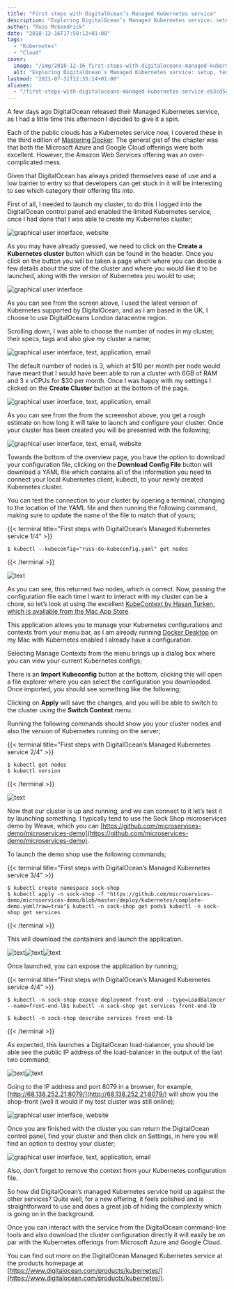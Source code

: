 ```yaml
---
title: "First steps with DigitalOcean’s Managed Kubernetes service"
description: "Exploring DigitalOcean’s Managed Kubernetes service: setup, testing, and ease of use. A comprehensive guide by Russ Mckendrick."
author: "Russ Mckendrick"
date: "2018-12-16T17:58:12+01:00"
tags:
  - "Kubernetes"
  - "Cloud"
cover:
  image: "/img/2018-12-16_first-steps-with-digitaloceans-managed-kubernetes-service_0.jpg"
  alt: "Exploring DigitalOcean’s Managed Kubernetes service: setup, testing, and ease of use. A comprehensive guide by Russ Mckendrick."
lastmod: "2021-07-31T12:35:14+01:00"
aliases:
  - "/first-steps-with-digitaloceans-managed-kubernetes-service-e53cd5d40909"
---
```


A few days ago DigitalOcean released their Managed Kubernetes service, as I had a little time this afternoon I decided to give it a spin.

Each of the public clouds has a Kubernetes service now, I covered these in the third edition of [Mastering Docker](https://www.packtpub.com/en-us/product/mastering-docker-fourth-edition-9781839213519). The general gist of the chapter was that both the Microsoft Azure and Google Cloud offerings were both excellent. However, the Amazon Web Services offering was an over-complicated mess.

Given that DigitalOcean has always prided themselves ease of use and a low barrier to entry so that developers can get stuck in it will be interesting to see which category their offering fits into.

First of all, I needed to launch my cluster, to do this I logged into the DigitalOcean control panel and enabled the limited Kubernetes service, once I had done that I was able to create my Kubernetes cluster;

![graphical user interface, website](/img/2018-12-16_first-steps-with-digitaloceans-managed-kubernetes-service_0.jpg)

As you may have already guessed, we need to click on the **Create a Kubernetes cluster** button which can be found in the header. Once you click on the button you will be taken a page which where you can decide a few details about the size of the cluster and where you would like it to be launched, along with the version of Kubernetes you would to use;

![graphical user interface](/img/2018-12-16_first-steps-with-digitaloceans-managed-kubernetes-service_1.jpg)

As you can see from the screen above, I used the latest version of Kubernetes supported by DigitalOcean, and as I am based in the UK, I choose to use DigitalOceans London datacentre region.

Scrolling down, I was able to choose the number of nodes in my cluster, their specs, tags and also give my cluster a name;

![graphical user interface, text, application, email](/img/2018-12-16_first-steps-with-digitaloceans-managed-kubernetes-service_2.jpg)

The default number of nodes is 3, which at $10 per month per node would have meant that I would have been able to run a cluster with 6GB of RAM and 3 x vCPUs for $30 per month. Once I was happy with my settings I clicked on the **Create Cluster** button at the bottom of the page.

![graphical user interface, text, application, email](/img/2018-12-16_first-steps-with-digitaloceans-managed-kubernetes-service_3.jpg)

As you can see from the from the screenshot above, you get a rough estimate on how long it will take to launch and configure your cluster. Once your cluster has been created you will be presented with the following;

![graphical user interface, text, email, website](/img/2018-12-16_first-steps-with-digitaloceans-managed-kubernetes-service_4.jpg)

Towards the bottom of the overview page, you have the option to download your configuration file, clicking on the **Download Config File** button will download a YAML file which contains all of the information you need to connect your local Kubernetes client, kubectl, to your newly created Kubernetes cluster.

You can test the connection to your cluster by opening a terminal, changing to the location of the YAML file and then running the following command, making sure to update the name of the file to match that of yours;

{{< terminal title="First steps with DigitalOcean’s Managed Kubernetes service 1/4" >}}
```
$ kubectl --kubeconfig="russ-do-kubeconfig.yaml" get nodes
```
{{< /terminal >}}

![text](/img/2018-12-16_first-steps-with-digitaloceans-managed-kubernetes-service_5.jpg)

As you can see, this returned two nodes, which is correct. Now, passing the configuration file each time I want to interact with my cluster can be a chore, so let’s look at using the excellent [KubeContext by Hasan Turken, which is available from the Mac App Store](https://itunes.apple.com/gb/app/kubecontext/id1438838068?mt=12).

This application allows you to manage your Kubernetes configurations and contexts from your menu bar, as I am already running [Docker Desktop](https://hub.docker.com/editions/community/docker-ce-desktop-mac) on my Mac with Kubernetes enabled I already have a configuration.

Selecting Manage Contexts from the menu brings up a dialog box where you can view your current Kubernetes configs;

There is an **Import Kubeconfig** button at the bottom, clicking this will open a file explorer where you can select the configuration you downloaded. Once imported, you should see something like the following;

Clicking on **Apply** will save the changes, and you will be able to switch to the cluster using the **Switch Context** menu.

Running the following commands should show you your cluster nodes and also the version of Kubernetes running on the server;

{{< terminal title="First steps with DigitalOcean’s Managed Kubernetes service 2/4" >}}
```
$ kubectl get nodes
$ kubectl version
```
{{< /terminal >}}

![text](/img/2018-12-16_first-steps-with-digitaloceans-managed-kubernetes-service_6.jpg)

Now that our cluster is up and running, and we can connect to it let’s test it by launching something. I typically tend to use the Sock Shop microservices demo by Weave, which you can [https://github.com/microservices-demo/microservices-demo](https://github.com/microservices-demo/microservices-demo).

To launch the demo shop use the following commands;

{{< terminal title="First steps with DigitalOcean’s Managed Kubernetes service 3/4" >}}
```
$ kubectl create namespace sock-shop
$ kubectl apply -n sock-shop -f "https://github.com/microservices-demo/microservices-demo/blob/master/deploy/kubernetes/complete-demo.yaml?raw=true"$ kubectl -n sock-shop get pods$ kubectl -n sock-shop get services
```
{{< /terminal >}}

This will download the containers and launch the application.

![text](/img/2018-12-16_first-steps-with-digitaloceans-managed-kubernetes-service_7.jpg)![text](/img/2018-12-16_first-steps-with-digitaloceans-managed-kubernetes-service_8.jpg)![text](/img/2018-12-16_first-steps-with-digitaloceans-managed-kubernetes-service_9.jpg)

Once launched, you can expose the application by running;

{{< terminal title="First steps with DigitalOcean’s Managed Kubernetes service 4/4" >}}
```
$ kubectl -n sock-shop expose deployment front-end --type=LoadBalancer --name=front-end-lb$ kubectl -n sock-shop get services front-end-lb

$ kubectl -n sock-shop describe services front-end-lb
```
{{< /terminal >}}

As expected, this launches a DigitalOcean load-balancer, you should be able see the public IP address of the load-balancer in the output of the last two command;

![text](/img/2018-12-16_first-steps-with-digitaloceans-managed-kubernetes-service_10.jpg)![text](/img/2018-12-16_first-steps-with-digitaloceans-managed-kubernetes-service_11.jpg)

Going to the IP address and port 8079 in a browser, for example, [http://68.138.252.21:8079/](http://68.138.252.21:8079/) will show you the shop-front (well it would if my test cluster was still online);

![graphical user interface, website](/img/2018-12-16_first-steps-with-digitaloceans-managed-kubernetes-service_12.jpg)

Once you are finished with the cluster you can return the DigitalOcean control panel, find your cluster and then click on Settings, in here you will find an option to destroy your cluster;

![graphical user interface, text, application, email](/img/2018-12-16_first-steps-with-digitaloceans-managed-kubernetes-service_13.jpg)

Also, don’t forget to remove the context from your Kubernetes configuration file.

So how did DigitalOcean’s managed Kubernetes service hold up against the other services? Quite well, for a new offering, it feels polished and is straightforward to use and does a great job of hiding the complexity which is going on in the background.

Once you can interact with the service from the DigitalOcean command-line tools and also download the cluster configuration directly it will easily be on par with the Kubernetes offerings from Microsoft Azure and Google Cloud.

You can find out more on the DigitalOcean Managed Kubernetes service at the products homepage at [https://www.digitalocean.com/products/kubernetes/](https://www.digitalocean.com/products/kubernetes/).

